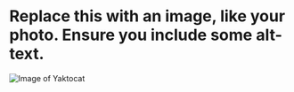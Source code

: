 # Replace this with an image, like your photo. Ensure you include some alt-text.

![Image of Yaktocat](https://octodex.github.com/images/yaktocat.png)

